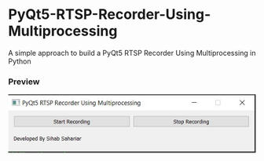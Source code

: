# PyQt5-RTSP-Recorder-Using-Multiprocessing
A simple approach to build a PyQt5 RTSP Recorder Using Multiprocessing in Python
### Preview
![](screen.jpg)
